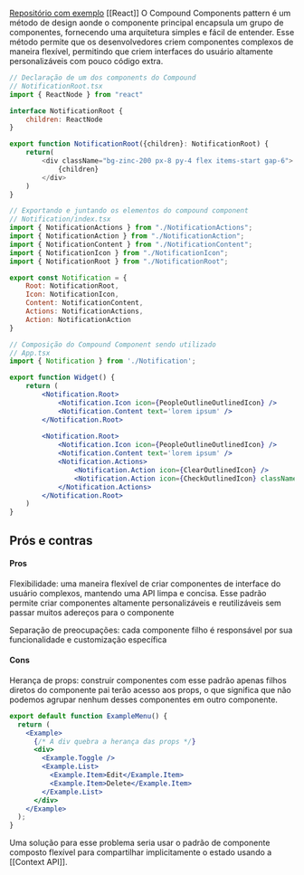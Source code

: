 [Repositório com exemplo](https://github.com/GahBarbosa/compound-components-pattern)
[[React]]
O Compound Components pattern é um método de design aonde o componente principal encapsula um grupo de componentes, fornecendo uma arquitetura simples e fácil de entender. Esse método permite que os desenvolvedores criem componentes complexos de maneira flexível, permitindo que criem interfaces do usuário altamente personalizáveis ​​com pouco código extra. 

```jsx
// Declaração de um dos components do Compound 
// NotificationRoot.tsx
import { ReactNode } from "react"

interface NotificationRoot {
    children: ReactNode
}

export function NotificationRoot({children}: NotificationRoot) {
    return(
        <div className="bg-zinc-200 px-8 py-4 flex items-start gap-6">
            {children}
        </div>
    )
}
```

```jsx
// Exportando e juntando os elementos do compound component
// Notification/index.tsx
import { NotificationActions } from "./NotificationActions";
import { NotificationAction } from "./NotificationAction";
import { NotificationContent } from "./NotificationContent";
import { NotificationIcon } from "./NotificationIcon";
import { NotificationRoot } from "./NotificationRoot";

export const Notification = {
    Root: NotificationRoot,
    Icon: NotificationIcon,
    Content: NotificationContent,
    Actions: NotificationActions,
    Action: NotificationAction
}
```

```jsx
// Composição do Compound Component sendo utilizado
// App.tsx
import { Notification } from './Notification';

export function Widget() {
    return (
		<Notification.Root>
			<Notification.Icon icon={PeopleOutlineOutlinedIcon} />
			<Notification.Content text='lorem ipsum' />
		</Notification.Root>
		
		<Notification.Root>
			<Notification.Icon icon={PeopleOutlineOutlinedIcon} />
			<Notification.Content text='lorem ipsum' />
			<Notification.Actions>
				<Notification.Action icon={ClearOutlinedIcon} />
				<Notification.Action icon={CheckOutlinedIcon} className='bg-black'/>
			</Notification.Actions>
		</Notification.Root> 
	)
}
```

## Prós e contras

#### Pros 

Flexibilidade: uma maneira flexível de criar componentes de interface do usuário complexos, mantendo uma API limpa e concisa. Esse padrão permite criar componentes altamente personalizáveis ​​e reutilizáveis ​​sem passar muitos adereços para o componente

Separação de preocupações: cada componente filho é responsável por sua funcionalidade e customização específica

#### Cons 

Herança de props: construir componentes com esse padrão apenas filhos diretos do componente pai terão acesso aos props, o que significa que não podemos agrupar nenhum desses componentes em outro componente.


```jsx
export default function ExampleMenu() {
  return (
    <Example>
      {/* A div quebra a herança das props */}
      <div>
        <Example.Toggle />
        <Example.List>
          <Example.Item>Edit</Example.Item>
          <Example.Item>Delete</Example.Item>
        </Example.List>
      </div>
    </Example>
  );
}
```

Uma solução para esse problema seria usar o padrão de componente composto flexível para compartilhar implicitamente o estado usando a [[Context API]].